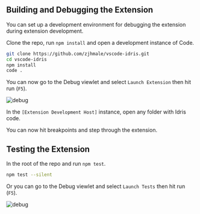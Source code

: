 ## Building and Debugging the Extension

You can set up a development environment for debugging the extension during extension development.

Clone the repo, run `npm install` and open a development instance of Code.

```bash
git clone https://github.com/zjhmale/vscode-idris.git
cd vscode-idris
npm install
code .
```

You can now go to the Debug viewlet and select `Launch Extension` then hit run (`F5`).

![debug](./images/screenshots/debug.gif)

In the `[Extension Development Host]` instance, open any folder with Idris code.

You can now hit breakpoints and step through the extension.

## Testing the Extension

In the root of the repo and run `npm test`.

```bash
npm test --silent
```

Or you can go to the Debug viewlet and select `Launch Tests` then hit run (`F5`).

![debug](./images/screenshots/test.gif)
